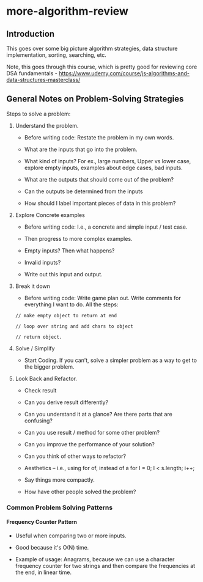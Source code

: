 # more-algorithm-review

## Introduction

This goes over some big picture algorithm strategies, data structure implementation, sorting, searching, etc.

Note, this goes through this course, which is pretty good for reviewing core DSA fundamentals - https://www.udemy.com/course/js-algorithms-and-data-structures-masterclass/

## General Notes on Problem-Solving Strategies

Steps to solve a problem:

1. Understand the problem.

   - Before writing code: Restate the problem in my own words.

   - What are the inputs that go into the problem.

   - What kind of inputs? For ex., large numbers, Upper vs lower case, explore empty inputs, examples about edge cases, bad inputs.

   - What are the outputs that should come out of the problem?

   - Can the outputs be determined from the inputs

   - How should I label important pieces of data in this problem?

2. Explore Concrete examples

   - Before writing code: I.e., a concrete and simple input / test case.

   - Then progress to more complex examples.

   - Empty inputs? Then what happens?

   - Invalid inputs?

   - Write out this input and output.

3. Break it down

   - Before writing code: Write game plan out. Write comments for everything I want to do. All the steps:

   `// make empty object to return at end`

   `// loop over string and add chars to object`

   `// return object.`

4) Solve / Simplify

   - Start Coding. If you can’t, solve a simpler problem as a way to get to the bigger problem.

5) Look Back and Refactor.

   - Check result

   - Can you derive result differently?

   - Can you understand it at a glance? Are there parts that are confusing?

   - Can you use result / method for some other problem?

   - Can you improve the performance of your solution?

   - Can you think of other ways to refactor?

   - Aesthetics – i.e., using for of, instead of a for I = 0; I < s.length; i++;

   - Say things more compactly.

   - How have other people solved the problem?

### Common Problem Solving Patterns

#### Frequency Counter Pattern

- Useful when comparing two or more inputs.

- Good because it's O(N) time.

- Example of usage: Anagrams, because we can use a character frequency counter for two strings and then compare the frequencies at the end, in linear time.

